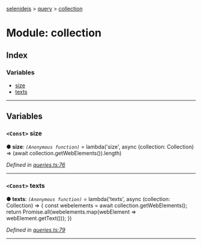 [selenidejs](../README.md) > [query](../modules/query.md) > [collection](../modules/query.collection.md)

# Module: collection

## Index

### Variables

* [size](query.collection.md#size)
* [texts](query.collection.md#texts)

---

## Variables

<a id="size"></a>

### `<Const>` size

**● size**: *`(Anonymous function)`* =  lambda('size', async (collection: Collection) =>
            (await collection.getWebElements()).length)

*Defined in [queries.ts:76](https://github.com/KnowledgeExpert/selenidejs/blob/master/lib/queries.ts#L76)*

___
<a id="texts"></a>

### `<Const>` texts

**● texts**: *`(Anonymous function)`* =  lambda('texts', async (collection: Collection) => {
            const webelements = await collection.getWebElements();
            return Promise.all(webelements.map(webElement => webElement.getText()));
        })

*Defined in [queries.ts:79](https://github.com/KnowledgeExpert/selenidejs/blob/master/lib/queries.ts#L79)*

___

